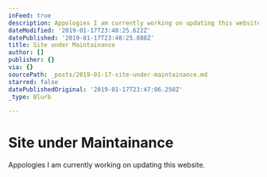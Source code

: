 ```yaml
---
inFeed: true
description: Appologies I am currently working on updating this website.
dateModified: '2019-01-17T23:48:25.622Z'
datePublished: '2019-01-17T23:48:25.888Z'
title: Site under Maintainance
author: []
publisher: {}
via: {}
sourcePath: _posts/2019-01-17-site-under-maintainance.md
starred: false
datePublishedOriginal: '2019-01-17T23:47:06.250Z'
_type: Blurb

---
```

# Site under Maintainance

Appologies I am currently working on updating this website.